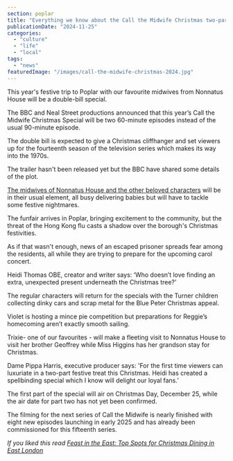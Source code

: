 ```yaml
---
section: poplar
title: "Everything we know about the Call the Midwife Christmas two-part special"
publicationDate: "2024-11-25"
categories: 
  - "culture"
  - "life"
  - "local"
tags: 
  - "news"
featuredImage: "/images/call-the-midwife-christmas-2024.jpg"
---
```


This year's festive trip to Poplar with our favourite midwives from Nonnatus House will be a double-bill special.

The BBC and Neal Street productions announced that this year’s Call the Midwife Christmas Special will be two 60-minute episodes instead of the usual 90-minute episode.

The double bill is expected to give a Christmas cliffhanger and set viewers up for the fourteenth season of the television series which makes its way into the 1970s. 

The trailer hasn't been released yet but the BBC have shared some details of the plot.

[The midwives of Nonnatus House and the other beloved characters](https://poplarlondon.co.uk/call-the-midwife-real-stories/) will be in their usual element, all busy delivering babies but will have to tackle some festive nightmares. 

The funfair arrives in Poplar, bringing excitement to the community, but the threat of the Hong Kong flu casts a shadow over the borough's Christmas festivities.

As if that wasn't enough, news of an escaped prisoner spreads fear among the residents, all while they are trying to prepare for the upcoming carol concert.

Heidi Thomas OBE, creator and writer says: ‘Who doesn’t love finding an extra, unexpected present underneath the Christmas tree?’ 

The regular characters will return for the specials with the Turner children collecting dinky cars and scrap metal for the Blue Peter Christmas appeal. 

Violet is hosting a mince pie competition but preparations for Reggie’s homecoming aren’t exactly smooth sailing. 

Trixie- one of our favourites - will make a fleeting visit to Nonnatus House to visit her brother Geoffrey while Miss Higgins has her grandson stay for Christmas. 

Dame Pippa Harris, executive producer says: 'For the first time viewers can luxuriate in a two-part festive treat this Christmas. Heidi has created a spellbinding special which I know will delight our loyal fans.’ 

The first part of the special will air on Christmas Day, December 25, while the air date for part two has not yet been confirmed.

The filming for the next series of Call the Midwife is nearly finished with eight new episodes launching in early 2025 and has already been commissioned for this fifteenth series. 

_If you liked this read [Feast in the East: Top Spots for Christmas Dining in East London](https://romanroadlondon.com/best-christmas-dining-east-london/)_
